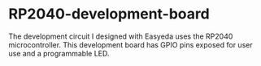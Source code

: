 # RP2040-development-board
The development circuit I designed with Easyeda uses the RP2040 microcontroller.
This development board has GPIO pins exposed for user use and a programmable LED.
